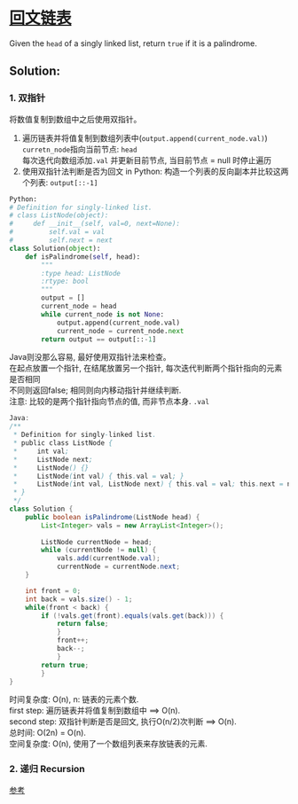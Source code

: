 # [回文链表](https://leetcode-cn.com/problems/palindrome-linked-list/)

Given the ```head``` of a singly linked list, return ```true``` if it is a palindrome. 

## Solution: 

### 1. 双指针
将数值复制到数组中之后使用双指针。  
1. 遍历链表并将值复制到数组列表中(```output.append(current_node.val)```)  
 ```curretn_node```指向当前节点: ```head```     
 每次迭代向数组添加```.val``` 并更新目前节点, 当目前节点 = null 时停止遍历  
2. 使用双指针法判断是否为回文 
in Python: 构造一个列表的反向副本并比较这两个列表: ```output[::-1]```
```Python
Python:
# Definition for singly-linked list.
# class ListNode(object):
#     def __init__(self, val=0, next=None):
#         self.val = val
#         self.next = next
class Solution(object):
    def isPalindrome(self, head):
        """
        :type head: ListNode
        :rtype: bool
        """
        output = []
        current_node = head
        while current_node is not None:
            output.append(current_node.val)
            current_node = current_node.next
        return output == output[::-1]
```
Java则没那么容易, 最好使用双指针法来检查。  
在起点放置一个指针, 在结尾放置另一个指针, 每次迭代判断两个指针指向的元素是否相同  
不同则返回false; 相同则向内移动指针并继续判断.   
注意: 比较的是两个指针指向节点的值, 而非节点本身. ```.val```
```Java
Java: 
/**
 * Definition for singly-linked list.
 * public class ListNode {
 *     int val;
 *     ListNode next;
 *     ListNode() {}
 *     ListNode(int val) { this.val = val; }
 *     ListNode(int val, ListNode next) { this.val = val; this.next = next; }
 * }
 */
class Solution {
    public boolean isPalindrome(ListNode head) {
        List<Integer> vals = new ArrayList<Integer>();
        
        ListNode currentNode = head;
        while (currentNode != null) {
            vals.add(currentNode.val);
            currentNode = currentNode.next;
    }

    int front = 0;
    int back = vals.size() - 1;
    while(front < back) {
        if (!vals.get(front).equals(vals.get(back))) {
            return false;
            }
            front++;
            back--;
            }
        return true;
        }
}
```
时间复杂度: O(n), n: 链表的元素个数.   
first step: 遍历链表并将值复制到数组中 ==> O(n).   
second step: 双指针判断是否是回文, 执行O(n/2)次判断 ==> O(n).   
总时间: O(2n) = O(n).  
空间复杂度: O(n), 使用了一个数组列表来存放链表的元素.

### 2. 递归 Recursion
[参考](https://leetcode-cn.com/problems/palindrome-linked-list/solution/hui-wen-lian-biao-by-leetcode-solution/)







